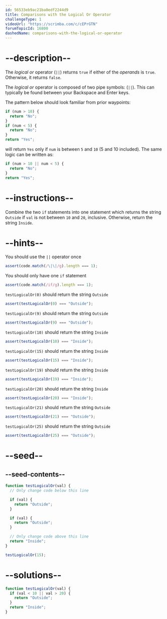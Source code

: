 ```yaml
---
id: 56533eb9ac21ba0edf2244d9
title: Comparisons with the Logical Or Operator
challengeType: 1
videoUrl: "https://scrimba.com/c/cEPrGTN"
forumTopicId: 16800
dashedName: comparisons-with-the-logical-or-operator
---
```


# --description--

The <dfn>logical or</dfn> operator (`||`) returns `true` if either of the <dfn>operands</dfn> is `true`. Otherwise, it returns `false`.

The <dfn>logical or</dfn> operator is composed of two pipe symbols: (`||`). This can typically be found between your Backspace and Enter keys.

The pattern below should look familiar from prior waypoints:

```js
if (num > 10) {
  return "No";
}
if (num < 5) {
  return "No";
}
return "Yes";
```

will return `Yes` only if `num` is between `5` and `10` (5 and 10 included). The same logic can be written as:

```js
if (num > 10 || num < 5) {
  return "No";
}
return "Yes";
```

# --instructions--

Combine the two `if` statements into one statement which returns the string `Outside` if `val` is not between `10` and `20`, inclusive. Otherwise, return the string `Inside`.

# --hints--

You should use the `||` operator once

```js
assert(code.match(/\|\|/g).length === 1);
```

You should only have one `if` statement

```js
assert(code.match(/if/g).length === 1);
```

`testLogicalOr(0)` should return the string `Outside`

```js
assert(testLogicalOr(0) === "Outside");
```

`testLogicalOr(9)` should return the string `Outside`

```js
assert(testLogicalOr(9) === "Outside");
```

`testLogicalOr(10)` should return the string `Inside`

```js
assert(testLogicalOr(10) === "Inside");
```

`testLogicalOr(15)` should return the string `Inside`

```js
assert(testLogicalOr(15) === "Inside");
```

`testLogicalOr(19)` should return the string `Inside`

```js
assert(testLogicalOr(19) === "Inside");
```

`testLogicalOr(20)` should return the string `Inside`

```js
assert(testLogicalOr(20) === "Inside");
```

`testLogicalOr(21)` should return the string `Outside`

```js
assert(testLogicalOr(21) === "Outside");
```

`testLogicalOr(25)` should return the string `Outside`

```js
assert(testLogicalOr(25) === "Outside");
```

# --seed--

## --seed-contents--

```js
function testLogicalOr(val) {
  // Only change code below this line

  if (val) {
    return "Outside";
  }

  if (val) {
    return "Outside";
  }

  // Only change code above this line
  return "Inside";
}

testLogicalOr(15);
```

# --solutions--

```js
function testLogicalOr(val) {
  if (val < 10 || val > 20) {
    return "Outside";
  }
  return "Inside";
}
```
